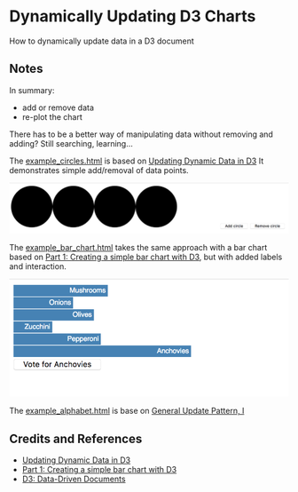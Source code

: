 # Dynamically Updating D3 Charts

How to dynamically update data in a D3 document

## Notes

In summary:

* add or remove data
* re-plot the chart

There has to be a better way of manipulating data without removing and adding? Still searching, learning...

The [example_circles.html](./example_circles) is based on [Updating Dynamic Data in D3](https://travishorn.com/updating-dynamic-data-in-d3-15ce4a9fa856)
It demonstrates simple add/removal of data points.

[![example_circles](./assets/example_circles.png?raw=true)](./example_circles.html)


The [example_bar_chart.html](./example_bar_chart) takes the same approach with a bar chart based on [Part 1: Creating a simple bar chart with D3](https://scrimba.com/p/pEKMsN/cast-1953),
but with added labels and interaction.

[![example_bar_chart](./assets/example_bar_chart.png?raw=true)](./example_bar_chart.html)

The [example_alphabet.html](./example_alphabet.html) is base on [General Update Pattern, I](https://bl.ocks.org/mbostock/3808218)

## Credits and References

* [Updating Dynamic Data in D3](https://travishorn.com/updating-dynamic-data-in-d3-15ce4a9fa856)
* [Part 1: Creating a simple bar chart with D3](https://scrimba.com/p/pEKMsN/cast-1953)
* [D3: Data-Driven Documents](https://d3js.org/)
